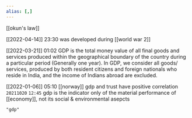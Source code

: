 ```yaml
---
alias: [,]
---
```

[[okun's law]]

[[2022-04-14]] 23:30
was developed during [[world war 2]]

[[2022-03-21]] 01:02
GDP is the total money value of all final goods and services produced within the geographical boundary of the country during a particular period (Generally one year).
In GDP, we consider all goods/ services, produced by both resident citizens and foreign nationals who reside in India, and the income of Indians abroad are excluded.

[[2022-01-06]] 05:10 [[norway]]
gdp and trust have positive correlation
`20211020` `12:45`
gdp is the indicator only of the material performance of [[economy]], not its social & environmental asepcts
```query
"gdp"
```